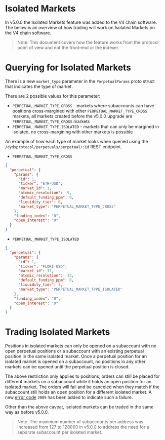 # Isolated Markets

In v5.0.0 the Isolated Markets feature was added to the V4 chain software. The below is an overview of how trading will work on Isolated Markets on the V4 chain software.

>Note: This document covers how the feature works from the protocol point of view and not the front-end or the indexer.

# Querying for Isolated Markets

There is a new `market_type` parameter in the `PerpetualParams` proto struct that indicates the type of market. 

There are 2 possible values for this parameter:

- `PERPETUAL_MARKET_TYPE_CROSS` - markets where subaccounts can have positions cross-margined with other `PERPETUAL_MARKET_TYPE_CROSS` markets, all markets created before the v5.0.0 upgrade are `PERPETUAL_MARKET_TYPE_CROSS` markets
- `PERPETUAL_MARKET_TYPE_ISOLATED` - markets that can only be margined in isolated, no cross-margining with other markets is possible

An example of how each type of market looks when queried using the `/dydxprotocol/perpetuals/perpetual/:id` REST endpoint.

- `PERPETUAL_MARKET_TYPE_CROSS`

```json
{
  "perpetual": {
    "params": {
      "id": 1,
      "ticker": "ETH-USD",
      "market_id": 1,
      "atomic_resolution": -9,
      "default_funding_ppm": 0,
      "liquidity_tier": 0,
      "market_type": "PERPETUAL_MARKET_TYPE_CROSS"
    },
    "funding_index": "0",
    "open_interest": "0"
  }
}
```

- `PERPETUAL_MARKET_TYPE_ISOLATED`

```json
{
  "perpetual": {
    "params": {
      "id": 1,
      "ticker": "FLOKI-USD",
      "market_id": 37,
      "atomic_resolution": -13,
      "default_funding_ppm": 0,
      "liquidity_tier": 2,
      "market_type": "PERPETUAL_MARKET_TYPE_ISOLATED"
    },
    "funding_index": "0",
    "open_interest": "0"
  }
}
```

# Trading Isolated Markets

Positions in isolated markets can only be opened on a subaccount with no open perpetual positions or a subaccount with an existing perpetual position in the same isolated market. Once a perpetual position for an isolated market is opened on a subaccount, no positions in any other markets can be opened until the perpetual position is closed.

The above restriction only applies to positions, orders can still be placed for different markets on a subaccount while it holds an open position for an isolated market. The orders will fail and be canceled when they match if the subaccount still holds an open position for a different isolated market. A new [error code](https://github.com/dydxprotocol/v4-chain/blob/protocol/v5.0.0/protocol/x/clob/types/errors.go#L364-L368) `2005` has been added to indicate such a failure.

Other than the above caveat, isolated markets can be traded in the same way as before v5.0.0. 

>Note: The maximum number of subaccounts per address was increased from 127 to 128000 in v5.0.0 to address the need for a separate subaccount per isolated market.
